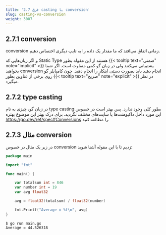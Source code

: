 ```yaml
---
title: '2.7 فرق casting با conversion'
slug: casting-vs-conversion
weight: 3007
---
```


## 2.7.1 conversion

conversion زمانی اتفاق می‌افتد که ما مقدار یک داده را به تایپ دیگری اختصاص دهیم.

و اگر زبان‌هایی که Static Type هستند از این مقوله بطور {{< tooltip text="ضمنی" note="implicit" >}}  پشتیبانی می‌کنند ولی در زبان گو کمی متفاوت است. اگر شما بخواهید conversion انجام دهید باید بصورت دستی اینکار را انجام دهید. چون کامپایلر گو روی برخی از عناوین بطور {{< tooltip text="صریح" note="explicit" >}} در نظر میگیرد.

## 2.7.2 type casting

در زبان گو، چیزی به نام type casting بطور کلی وجود ندارد. پس بهتر است در خصوص این مورد داخل داکیومنت‌ها یا سایت‌های مختلف نگردید. برای درک بهتر این موضوع بهتره https://go.dev/ref/spec#Conversions را مطالعه کنید.


## 2.7.3 مثال conversion 

در زیر یک مثال در خصوص conversion زدیم تا با این مقوله آشنا شوید:

```go
package main

import "fmt"

func main() {

	var totalsum int = 846
	var number int = 19
	var avg float32

	avg = float32(totalsum) / float32(number)

	fmt.Printf("Average = %f\n", avg)
}
```

```shell
$ go run main.go
Average = 44.526318
```

